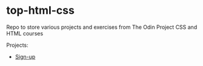 # top-html-css

Repo to store various projects and exercises from The Odin Project CSS and HTML courses

Projects:
- [Sign-up](sign-up-form/index.html)
